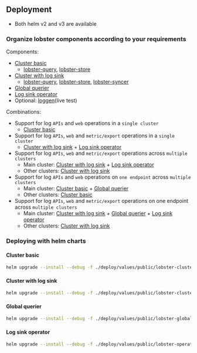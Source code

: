 ## Deployment

- Both helm v2 and v3 are available

### Organize lobster components according to your requirements

Components:
- [Cluster basic](../deploy/values/public/lobster-cluster_basic.yaml)
  - [lobster-query](./design/lobster_query.md), [lobster-store](./design/lobster_store.md)
- [Cluster with log sink](../deploy/values/public/lobster-cluster_logsink-extension.yaml)
  -  [lobster-query](./design/lobster_query.md), [lobster-store](./design/lobster_store.md), [lobster-syncer](./design/log_sink.md)
- [Global querier](../deploy/values/public/lobster-global-query.yaml)
- [Log sink operator](../deploy/values/public/lobster-operator.yaml)
- Optional: [loggen](./design/loggen.md)(live test)

Combinations:

- Support for log `APIs` and `web` operations in a `single cluster`
  - [Cluster basic](../deploy/values/public/lobster-cluster_basic.yaml)
- Support for log `APIs`, `web` and `metric/export` operations in a `single cluster`
  - [Cluster with log sink](../deploy/values/public/lobster-cluster_logsink-extension.yaml) + [Log sink operator](../deploy/values/public/lobster-operator.yaml)
- Support for log `APIs`, `web` and `metric/export` operations across `multiple clusters`
  - Main cluster: [Cluster with log sink](../deploy/values/public/lobster-cluster_logsink-extension.yaml) + [Log sink operator](../deploy/values/public/lobster-operator.yaml)
  - Other clusters: [Cluster with log sink](../deploy/values/public/lobster-cluster_logsink-extension.yaml)
- Support for log `APIs` and `web` operations on `one endpoint` across `multiple clusters`
  - Main cluster: [Cluster basic](../deploy/values/public/lobster-cluster_basic.yaml) + [Global querier](../deploy/values/public/lobster-global-query.yaml)
  - Other clusters: [Cluster basic](../deploy/values/public/lobster-cluster_basic.yaml)
- Support for log `APIs`, `web` and `metric/export` operations on one endpoint across `multiple clusters`
  - Main cluster: [Cluster with log sink](../deploy/values/public/lobster-cluster_logsink-extension.yaml) + [Global querier](../deploy/values/public/lobster-global-query.yaml) + [Log sink operator](../deploy/values/public/lobster-operator.yaml)
  - Other clusters: [Cluster with log sink](../deploy/values/public/lobster-cluster_logsink-extension.yaml)


### Deploying with helm charts


#### Cluster basic

```bash
helm upgrade --install --debug -f ./deploy/values/public/lobster-cluster_basic.yaml 
```

#### Cluster with log sink
```bash
helm upgrade --install --debug -f ./deploy/values/public/lobster-cluster_logsink-extension.yaml 
```

#### Global querier

```bash
helm upgrade --install --debug -f ./deploy/values/public/lobster-global-query.yaml
```

#### Log sink operator

```bash
helm upgrade --install --debug -f ./deploy/values/public/lobster-operator.yaml 
```